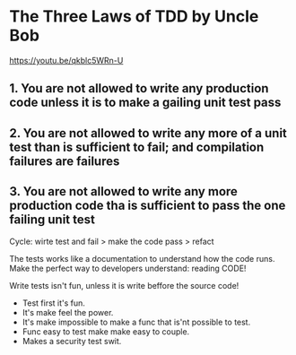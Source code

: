 # The Three Laws of TDD by Uncle Bob

https://youtu.be/qkblc5WRn-U

## 1. You are not allowed to write any production code unless it is to make a gailing unit test pass

## 2. You are not allowed to write any more of a unit test than is sufficient to fail; and compilation failures are failures

## 3. You are not allowed to write any more production code tha is sufficient to pass the one failing unit test

Cycle: wirte test and fail > make the code pass > refact

The tests works like a documentation to understand how the code runs.
Make the perfect way to developers understand: reading CODE!

Write tests isn't fun, unless it is write beffore the source code!

- Test first it's fun.
- It's make feel the power.
- It's make impossible to make a func that is'nt possible to test.
- Func easy to test make make easy to couple.
- Makes a security test swit.
